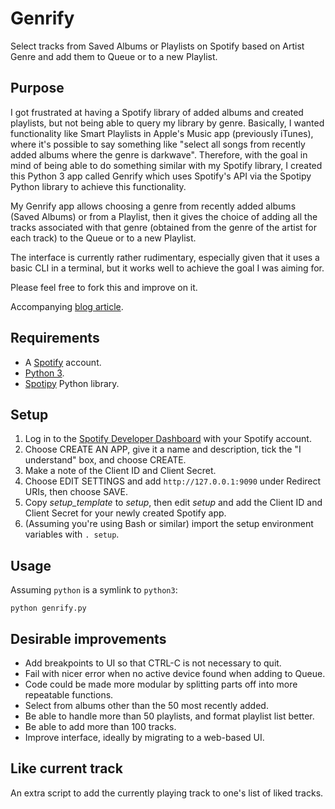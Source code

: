 # Genrify

Select tracks from Saved Albums or Playlists on Spotify based on Artist Genre and add them to Queue or to a new Playlist.

## Purpose

I got frustrated at having a Spotify library of added albums and created playlists, but not being able to query my library by genre.
Basically, I wanted functionality like Smart Playlists in Apple's Music app (previously iTunes), where it's possible to say something like
"select all songs from recently added albums where the genre is darkwave". Therefore, with the goal in mind of being able to do something
similar with my Spotify library, I created this Python 3 app 
called Genrify which uses Spotify's API via the Spotipy Python library to achieve this functionality.

My Genrify app allows choosing a genre from recently added albums (Saved Albums) or from a Playlist, then it gives the choice of
adding all the tracks associated with that genre (obtained from the genre of the artist for each track) to the Queue or to a new Playlist.

The interface is currently rather rudimentary, especially given that it uses a basic CLI in a terminal,
but it works well to achieve the goal I was aiming for.

Please feel free to fork this and improve on it.

Accompanying [blog article](https://blog.cetre.co.uk/genrify-python-app-to-filter-spotify-library-based-on-genre/).

## Requirements

* A [Spotify](https://www.spotify.com/) account.
* [Python 3](https://www.python.org/).
* [Spotipy](https://spotipy.readthedocs.io/) Python library.

## Setup

1. Log in to the [Spotify Developer Dashboard](https://developer.spotify.com/dashboard/) with your Spotify account.
1. Choose CREATE AN APP, give it a name and description, tick the "I understand" box, and choose CREATE.
1. Make a note of the Client ID and Client Secret.
1. Choose EDIT SETTINGS and add `http://127.0.0.1:9090` under Redirect URIs, then choose SAVE.
1. Copy _setup_template_ to _setup_, then edit _setup_ and add the Client ID and Client Secret for your newly created Spotify app.
1. (Assuming you're using Bash or similar) import the setup environment variables with `. setup`.

## Usage

Assuming `python` is a symlink to `python3`:

    python genrify.py

## Desirable improvements

* Add breakpoints to UI so that CTRL-C is not necessary to quit.
* Fail with nicer error when no active device found when adding to Queue.
* Code could be made more modular by splitting parts off into more repeatable functions.
* Select from albums other than the 50 most recently added.
* Be able to handle more than 50 playlists, and format playlist list better.
* Be able to add more than 100 tracks.
* Improve interface, ideally by migrating to a web-based UI.

## Like current track

An extra script to add the currently playing track to one's list of liked tracks.
